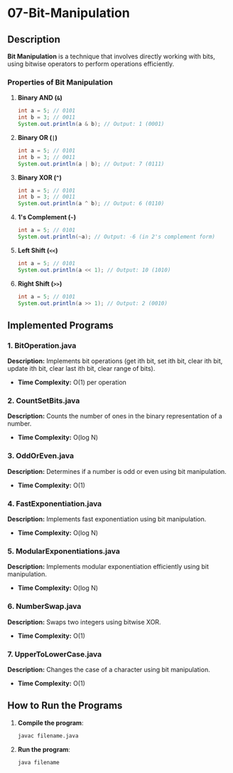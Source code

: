 # 07-Bit-Manipulation

## Description

**Bit Manipulation** is a technique that involves directly working with bits, using bitwise operators to perform operations efficiently.

### Properties of Bit Manipulation

1. **Binary AND (`&`)**

   ```java
   int a = 5; // 0101
   int b = 3; // 0011
   System.out.println(a & b); // Output: 1 (0001)
   ```

2. **Binary OR (`|`)**

   ```java
   int a = 5; // 0101
   int b = 3; // 0011
   System.out.println(a | b); // Output: 7 (0111)
   ```

3. **Binary XOR (`^`)**

   ```java
   int a = 5; // 0101
   int b = 3; // 0011
   System.out.println(a ^ b); // Output: 6 (0110)
   ```

4. **1's Complement (`~`)**

   ```java
   int a = 5; // 0101
   System.out.println(~a); // Output: -6 (in 2's complement form)
   ```

5. **Left Shift (`<<`)**

   ```java
   int a = 5; // 0101
   System.out.println(a << 1); // Output: 10 (1010)
   ```

6. **Right Shift (`>>`)**

   ```java
   int a = 5; // 0101
   System.out.println(a >> 1); // Output: 2 (0010)
   ```

## Implemented Programs

### 1. BitOperation.java

**Description:** Implements bit operations (get ith bit, set ith bit, clear ith bit, update ith bit, clear last ith bit, clear range of bits).

- **Time Complexity:** O(1) per operation

### 2. CountSetBits.java

**Description:** Counts the number of ones in the binary representation of a number.

- **Time Complexity:** O(log N)

### 3. OddOrEven.java

**Description:** Determines if a number is odd or even using bit manipulation.

- **Time Complexity:** O(1)

### 4. FastExponentiation.java

**Description:** Implements fast exponentiation using bit manipulation.

- **Time Complexity:** O(log N)

### 5. ModularExponentiations.java

**Description:** Implements modular exponentiation efficiently using bit manipulation.

- **Time Complexity:** O(log N)

### 6. NumberSwap.java

**Description:** Swaps two integers using bitwise XOR.

- **Time Complexity:** O(1)

### 7. UpperToLowerCase.java

**Description:** Changes the case of a character using bit manipulation.

- **Time Complexity:** O(1)

## How to Run the Programs

1. **Compile the program**:

    ```bash
    javac filename.java
    ```

2. **Run the program**:

    ```bash
    java filename
    ```
